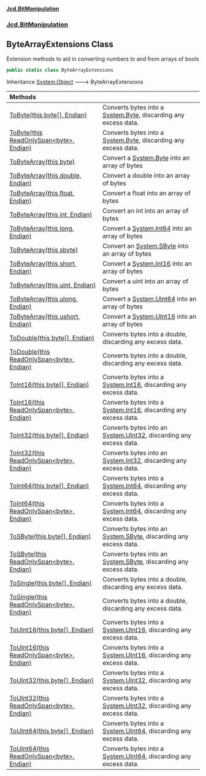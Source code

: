 #### [Jcd.BitManipulation](index.md 'index')
### [Jcd.BitManipulation](Jcd.BitManipulation.md 'Jcd.BitManipulation')

## ByteArrayExtensions Class

Extension methods to aid in converting numbers to and from arrays of bools

```csharp
public static class ByteArrayExtensions
```

Inheritance [System.Object](https://docs.microsoft.com/en-us/dotnet/api/System.Object 'System.Object') &#129106; ByteArrayExtensions

| Methods                                                                                                                                                                                                                                                                         |                                                                                                                                                |
|:--------------------------------------------------------------------------------------------------------------------------------------------------------------------------------------------------------------------------------------------------------------------------------|:-----------------------------------------------------------------------------------------------------------------------------------------------|
| [ToByte(this byte[], Endian)](Jcd.BitManipulation.ByteArrayExtensions.ToByte(thisbyte[],Jcd.BitManipulation.Endian).md 'Jcd.BitManipulation.ByteArrayExtensions.ToByte(this byte[], Jcd.BitManipulation.Endian)')                                                               | Converts bytes into a [System.Byte](https://docs.microsoft.com/en-us/dotnet/api/System.Byte 'System.Byte'), discarding any excess data.        |
| [ToByte(this ReadOnlySpan&lt;byte&gt;, Endian)](Jcd.BitManipulation.ByteArrayExtensions.ToByte(thisSystem.ReadOnlySpan_byte_,Jcd.BitManipulation.Endian).md 'Jcd.BitManipulation.ByteArrayExtensions.ToByte(this System.ReadOnlySpan<byte>, Jcd.BitManipulation.Endian)')       | Converts bytes into a [System.Byte](https://docs.microsoft.com/en-us/dotnet/api/System.Byte 'System.Byte'), discarding any excess data.        |
| [ToByteArray(this byte)](Jcd.BitManipulation.ByteArrayExtensions.ToByteArray(thisbyte).md 'Jcd.BitManipulation.ByteArrayExtensions.ToByteArray(this byte)')                                                                                                                     | Convert a [System.Byte](https://docs.microsoft.com/en-us/dotnet/api/System.Byte 'System.Byte') into an array of bytes                          |
| [ToByteArray(this double, Endian)](Jcd.BitManipulation.ByteArrayExtensions.ToByteArray(thisdouble,Jcd.BitManipulation.Endian).md 'Jcd.BitManipulation.ByteArrayExtensions.ToByteArray(this double, Jcd.BitManipulation.Endian)')                                                | Convert a double into an array of bytes                                                                                                        |
| [ToByteArray(this float, Endian)](Jcd.BitManipulation.ByteArrayExtensions.ToByteArray(thisfloat,Jcd.BitManipulation.Endian).md 'Jcd.BitManipulation.ByteArrayExtensions.ToByteArray(this float, Jcd.BitManipulation.Endian)')                                                   | Convert a float into an array of bytes                                                                                                         |
| [ToByteArray(this int, Endian)](Jcd.BitManipulation.ByteArrayExtensions.ToByteArray(thisint,Jcd.BitManipulation.Endian).md 'Jcd.BitManipulation.ByteArrayExtensions.ToByteArray(this int, Jcd.BitManipulation.Endian)')                                                         | Convert an int into an array of bytes                                                                                                          |
| [ToByteArray(this long, Endian)](Jcd.BitManipulation.ByteArrayExtensions.ToByteArray(thislong,Jcd.BitManipulation.Endian).md 'Jcd.BitManipulation.ByteArrayExtensions.ToByteArray(this long, Jcd.BitManipulation.Endian)')                                                      | Convert a [System.Int64](https://docs.microsoft.com/en-us/dotnet/api/System.Int64 'System.Int64') into an array of bytes                       |
| [ToByteArray(this sbyte)](Jcd.BitManipulation.ByteArrayExtensions.ToByteArray(thissbyte).md 'Jcd.BitManipulation.ByteArrayExtensions.ToByteArray(this sbyte)')                                                                                                                  | Convert an [System.SByte](https://docs.microsoft.com/en-us/dotnet/api/System.SByte 'System.SByte') into an array of bytes                      |
| [ToByteArray(this short, Endian)](Jcd.BitManipulation.ByteArrayExtensions.ToByteArray(thisshort,Jcd.BitManipulation.Endian).md 'Jcd.BitManipulation.ByteArrayExtensions.ToByteArray(this short, Jcd.BitManipulation.Endian)')                                                   | Convert a [System.Int16](https://docs.microsoft.com/en-us/dotnet/api/System.Int16 'System.Int16') into an array of bytes                       |
| [ToByteArray(this uint, Endian)](Jcd.BitManipulation.ByteArrayExtensions.ToByteArray(thisuint,Jcd.BitManipulation.Endian).md 'Jcd.BitManipulation.ByteArrayExtensions.ToByteArray(this uint, Jcd.BitManipulation.Endian)')                                                      | Convert a uint into an array of bytes                                                                                                          |
| [ToByteArray(this ulong, Endian)](Jcd.BitManipulation.ByteArrayExtensions.ToByteArray(thisulong,Jcd.BitManipulation.Endian).md 'Jcd.BitManipulation.ByteArrayExtensions.ToByteArray(this ulong, Jcd.BitManipulation.Endian)')                                                   | Convert a [System.UInt64](https://docs.microsoft.com/en-us/dotnet/api/System.UInt64 'System.UInt64') into an array of bytes                    |
| [ToByteArray(this ushort, Endian)](Jcd.BitManipulation.ByteArrayExtensions.ToByteArray(thisushort,Jcd.BitManipulation.Endian).md 'Jcd.BitManipulation.ByteArrayExtensions.ToByteArray(this ushort, Jcd.BitManipulation.Endian)')                                                | Convert a [System.UInt16](https://docs.microsoft.com/en-us/dotnet/api/System.UInt16 'System.UInt16') into an array of bytes                    |
| [ToDouble(this byte[], Endian)](Jcd.BitManipulation.ByteArrayExtensions.ToDouble(thisbyte[],Jcd.BitManipulation.Endian).md 'Jcd.BitManipulation.ByteArrayExtensions.ToDouble(this byte[], Jcd.BitManipulation.Endian)')                                                         | Converts bytes into a double, discarding any excess data.                                                                                      |
| [ToDouble(this ReadOnlySpan&lt;byte&gt;, Endian)](Jcd.BitManipulation.ByteArrayExtensions.ToDouble(thisSystem.ReadOnlySpan_byte_,Jcd.BitManipulation.Endian).md 'Jcd.BitManipulation.ByteArrayExtensions.ToDouble(this System.ReadOnlySpan<byte>, Jcd.BitManipulation.Endian)') | Converts bytes into a double, discarding any excess data.                                                                                      |
| [ToInt16(this byte[], Endian)](Jcd.BitManipulation.ByteArrayExtensions.ToInt16(thisbyte[],Jcd.BitManipulation.Endian).md 'Jcd.BitManipulation.ByteArrayExtensions.ToInt16(this byte[], Jcd.BitManipulation.Endian)')                                                            | Converts bytes into a [System.Int16](https://docs.microsoft.com/en-us/dotnet/api/System.Int16 'System.Int16'), discarding any excess data.     |
| [ToInt16(this ReadOnlySpan&lt;byte&gt;, Endian)](Jcd.BitManipulation.ByteArrayExtensions.ToInt16(thisSystem.ReadOnlySpan_byte_,Jcd.BitManipulation.Endian).md 'Jcd.BitManipulation.ByteArrayExtensions.ToInt16(this System.ReadOnlySpan<byte>, Jcd.BitManipulation.Endian)')    | Converts bytes into a [System.Int16](https://docs.microsoft.com/en-us/dotnet/api/System.Int16 'System.Int16'), discarding any excess data.     |
| [ToInt32(this byte[], Endian)](Jcd.BitManipulation.ByteArrayExtensions.ToInt32(thisbyte[],Jcd.BitManipulation.Endian).md 'Jcd.BitManipulation.ByteArrayExtensions.ToInt32(this byte[], Jcd.BitManipulation.Endian)')                                                            | Converts bytes into an [System.UInt32](https://docs.microsoft.com/en-us/dotnet/api/System.UInt32 'System.UInt32'), discarding any excess data. |
| [ToInt32(this ReadOnlySpan&lt;byte&gt;, Endian)](Jcd.BitManipulation.ByteArrayExtensions.ToInt32(thisSystem.ReadOnlySpan_byte_,Jcd.BitManipulation.Endian).md 'Jcd.BitManipulation.ByteArrayExtensions.ToInt32(this System.ReadOnlySpan<byte>, Jcd.BitManipulation.Endian)')    | Converts bytes into an [System.Int32](https://docs.microsoft.com/en-us/dotnet/api/System.Int32 'System.Int32'), discarding any excess data.    |
| [ToInt64(this byte[], Endian)](Jcd.BitManipulation.ByteArrayExtensions.ToInt64(thisbyte[],Jcd.BitManipulation.Endian).md 'Jcd.BitManipulation.ByteArrayExtensions.ToInt64(this byte[], Jcd.BitManipulation.Endian)')                                                            | Converts bytes into a [System.Int64](https://docs.microsoft.com/en-us/dotnet/api/System.Int64 'System.Int64'), discarding any excess data.     |
| [ToInt64(this ReadOnlySpan&lt;byte&gt;, Endian)](Jcd.BitManipulation.ByteArrayExtensions.ToInt64(thisSystem.ReadOnlySpan_byte_,Jcd.BitManipulation.Endian).md 'Jcd.BitManipulation.ByteArrayExtensions.ToInt64(this System.ReadOnlySpan<byte>, Jcd.BitManipulation.Endian)')    | Converts bytes into a [System.Int64](https://docs.microsoft.com/en-us/dotnet/api/System.Int64 'System.Int64'), discarding any excess data.     |
| [ToSByte(this byte[], Endian)](Jcd.BitManipulation.ByteArrayExtensions.ToSByte(thisbyte[],Jcd.BitManipulation.Endian).md 'Jcd.BitManipulation.ByteArrayExtensions.ToSByte(this byte[], Jcd.BitManipulation.Endian)')                                                            | Converts bytes into an [System.SByte](https://docs.microsoft.com/en-us/dotnet/api/System.SByte 'System.SByte'), discarding any excess data.    |
| [ToSByte(this ReadOnlySpan&lt;byte&gt;, Endian)](Jcd.BitManipulation.ByteArrayExtensions.ToSByte(thisSystem.ReadOnlySpan_byte_,Jcd.BitManipulation.Endian).md 'Jcd.BitManipulation.ByteArrayExtensions.ToSByte(this System.ReadOnlySpan<byte>, Jcd.BitManipulation.Endian)')    | Converts bytes into an [System.SByte](https://docs.microsoft.com/en-us/dotnet/api/System.SByte 'System.SByte'), discarding any excess data.    |
| [ToSingle(this byte[], Endian)](Jcd.BitManipulation.ByteArrayExtensions.ToSingle(thisbyte[],Jcd.BitManipulation.Endian).md 'Jcd.BitManipulation.ByteArrayExtensions.ToSingle(this byte[], Jcd.BitManipulation.Endian)')                                                         | Converts bytes into a double, discarding any excess data.                                                                                      |
| [ToSingle(this ReadOnlySpan&lt;byte&gt;, Endian)](Jcd.BitManipulation.ByteArrayExtensions.ToSingle(thisSystem.ReadOnlySpan_byte_,Jcd.BitManipulation.Endian).md 'Jcd.BitManipulation.ByteArrayExtensions.ToSingle(this System.ReadOnlySpan<byte>, Jcd.BitManipulation.Endian)') | Converts bytes into a double, discarding any excess data.                                                                                      |
| [ToUInt16(this byte[], Endian)](Jcd.BitManipulation.ByteArrayExtensions.ToUInt16(thisbyte[],Jcd.BitManipulation.Endian).md 'Jcd.BitManipulation.ByteArrayExtensions.ToUInt16(this byte[], Jcd.BitManipulation.Endian)')                                                         | Converts bytes into a [System.UInt16](https://docs.microsoft.com/en-us/dotnet/api/System.UInt16 'System.UInt16'), discarding any excess data.  |
| [ToUInt16(this ReadOnlySpan&lt;byte&gt;, Endian)](Jcd.BitManipulation.ByteArrayExtensions.ToUInt16(thisSystem.ReadOnlySpan_byte_,Jcd.BitManipulation.Endian).md 'Jcd.BitManipulation.ByteArrayExtensions.ToUInt16(this System.ReadOnlySpan<byte>, Jcd.BitManipulation.Endian)') | Converts bytes into a [System.UInt16](https://docs.microsoft.com/en-us/dotnet/api/System.UInt16 'System.UInt16'), discarding any excess data.  |
| [ToUInt32(this byte[], Endian)](Jcd.BitManipulation.ByteArrayExtensions.ToUInt32(thisbyte[],Jcd.BitManipulation.Endian).md 'Jcd.BitManipulation.ByteArrayExtensions.ToUInt32(this byte[], Jcd.BitManipulation.Endian)')                                                         | Converts bytes into a [System.UInt32](https://docs.microsoft.com/en-us/dotnet/api/System.UInt32 'System.UInt32'), discarding any excess data.  |
| [ToUInt32(this ReadOnlySpan&lt;byte&gt;, Endian)](Jcd.BitManipulation.ByteArrayExtensions.ToUInt32(thisSystem.ReadOnlySpan_byte_,Jcd.BitManipulation.Endian).md 'Jcd.BitManipulation.ByteArrayExtensions.ToUInt32(this System.ReadOnlySpan<byte>, Jcd.BitManipulation.Endian)') | Converts bytes into a [System.UInt32](https://docs.microsoft.com/en-us/dotnet/api/System.UInt32 'System.UInt32'), discarding any excess data.  |
| [ToUInt64(this byte[], Endian)](Jcd.BitManipulation.ByteArrayExtensions.ToUInt64(thisbyte[],Jcd.BitManipulation.Endian).md 'Jcd.BitManipulation.ByteArrayExtensions.ToUInt64(this byte[], Jcd.BitManipulation.Endian)')                                                         | Converts bytes into a [System.UInt64](https://docs.microsoft.com/en-us/dotnet/api/System.UInt64 'System.UInt64'), discarding any excess data.  |
| [ToUInt64(this ReadOnlySpan&lt;byte&gt;, Endian)](Jcd.BitManipulation.ByteArrayExtensions.ToUInt64(thisSystem.ReadOnlySpan_byte_,Jcd.BitManipulation.Endian).md 'Jcd.BitManipulation.ByteArrayExtensions.ToUInt64(this System.ReadOnlySpan<byte>, Jcd.BitManipulation.Endian)') | Converts bytes into a [System.UInt64](https://docs.microsoft.com/en-us/dotnet/api/System.UInt64 'System.UInt64'), discarding any excess data.  |
